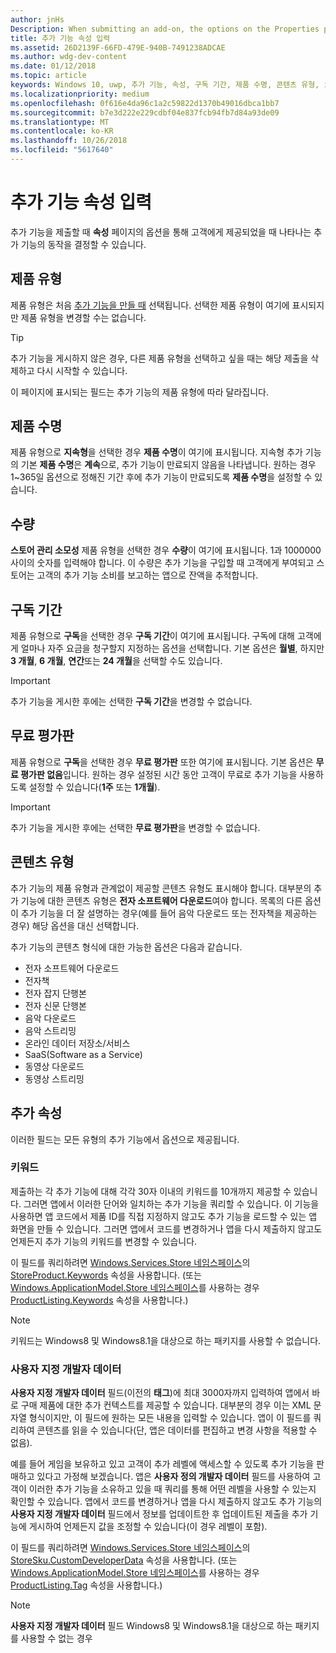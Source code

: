 ```yaml
---
author: jnHs
Description: When submitting an add-on, the options on the Properties page help determine the behavior of your add-on when offered to customers.
title: 추가 기능 속성 입력
ms.assetid: 26D2139F-66FD-479E-940B-7491238ADCAE
ms.author: wdg-dev-content
ms.date: 01/12/2018
ms.topic: article
keywords: Windows 10, uwp, 추가 기능, 속성, 구독 기간, 제품 수명, 콘텐츠 유형, iap, 앱에서 바로 구매, 앱에서 바로 구매 제품
ms.localizationpriority: medium
ms.openlocfilehash: 0f616e4da96c1a2c59822d1370b49016dbca1bb7
ms.sourcegitcommit: b7e3d222e229cdbf04e837fcb94fb7d84a93de09
ms.translationtype: MT
ms.contentlocale: ko-KR
ms.lasthandoff: 10/26/2018
ms.locfileid: "5617640"
---
```

# <a name="enter-add-on-properties"></a>추가 기능 속성 입력


추가 기능을 제출할 때 **속성** 페이지의 옵션을 통해 고객에게 제공되었을 때 나타나는 추가 기능의 동작을 결정할 수 있습니다.

## <a name="product-type"></a>제품 유형

제품 유형은 처음 [추가 기능을 만들 때](set-your-add-on-product-id.md) 선택됩니다. 선택한 제품 유형이 여기에 표시되지만 제품 유형을 변경할 수는 없습니다.

> [!TIP]
> 추가 기능을 게시하지 않은 경우, 다른 제품 유형을 선택하고 싶을 때는 해당 제출을 삭제하고 다시 시작할 수 있습니다.

이 페이지에 표시되는 필드는 추가 기능의 제품 유형에 따라 달라집니다.


## <a name="product-lifetime"></a>제품 수명

제품 유형으로 **지속형**을 선택한 경우 **제품 수명**이 여기에 표시됩니다. 지속형 추가 기능의 기본 **제품 수명**은 **계속**으로, 추가 기능이 만료되지 않음을 나타냅니다. 원하는 경우 1~365일 옵션으로 정해진 기간 후에 추가 기능이 만료되도록 **제품 수명**을 설정할 수 있습니다.


## <a name="quantity"></a>수량

**스토어 관리 소모성** 제품 유형을 선택한 경우 **수량**이 여기에 표시됩니다. 1과 1000000 사이의 숫자를 입력해야 합니다. 이 수량은 추가 기능을 구입할 때 고객에게 부여되고 스토어는 고객의 추가 기능 소비를 보고하는 앱으로 잔액을 추적합니다.


## <a name="subscription-period"></a>구독 기간

제품 유형으로 **구독**을 선택한 경우 **구독 기간**이 여기에 표시됩니다. 구독에 대해 고객에게 얼마나 자주 요금을 청구할지 지정하는 옵션을 선택합니다. 기본 옵션은 **월별**, 하지만 **3 개월**, **6 개월**, **연간**또는 **24 개월**을 선택할 수도 있습니다.

> [!IMPORTANT]
> 추가 기능을 게시한 후에는 선택한 **구독 기간**을 변경할 수 없습니다.


## <a name="free-trial"></a>무료 평가판

제품 유형으로 **구독**을 선택한 경우 **무료 평가판** 또한 여기에 표시됩니다. 기본 옵션은 **무료 평가판 없음**입니다. 원하는 경우 설정된 시간 동안 고객이 무료로 추가 기능을 사용하도록 설정할 수 있습니다(**1주** 또는 **1개월**). 

> [!IMPORTANT]
> 추가 기능을 게시한 후에는 선택한 **무료 평가판**을 변경할 수 없습니다.


## <a name="content-type"></a>콘텐츠 유형

추가 기능의 제품 유형과 관계없이 제공할 콘텐츠 유형도 표시해야 합니다. 대부분의 추가 기능에 대한 콘텐츠 유형은 **전자 소프트웨어 다운로드**여야 합니다. 목록의 다른 옵션이 추가 기능을 더 잘 설명하는 경우(예를 들어 음악 다운로드 또는 전자책을 제공하는 경우) 해당 옵션을 대신 선택합니다.

추가 기능의 콘텐츠 형식에 대한 가능한 옵션은 다음과 같습니다.

-   전자 소프트웨어 다운로드
-   전자책
-   전자 잡지 단행본
-   전자 신문 단행본
-   음악 다운로드
-   음악 스트리밍
-   온라인 데이터 저장소/서비스
-   SaaS(Software as a Service)
-   동영상 다운로드
-   동영상 스트리밍


## <a name="additional-properties"></a>추가 속성

이러한 필드는 모든 유형의 추가 기능에서 옵션으로 제공됩니다.

<span id="keywords" />

### <a name="keywords"></a>키워드

제출하는 각 추가 기능에 대해 각각 30자 이내의 키워드를 10개까지 제공할 수 있습니다. 그러면 앱에서 이러한 단어와 일치하는 추가 기능을 쿼리할 수 있습니다. 이 기능을 사용하면 앱 코드에서 제품 ID를 직접 지정하지 않고도 추가 기능을 로드할 수 있는 앱 화면을 만들 수 있습니다. 그러면 앱에서 코드를 변경하거나 앱을 다시 제출하지 않고도 언제든지 추가 기능의 키워드를 변경할 수 있습니다.

이 필드를 쿼리하려면 [Windows.Services.Store 네임스페이스](https://docs.microsoft.com/uwp/api/Windows.Services.Store)의 [StoreProduct.Keywords](https://docs.microsoft.com/uwp/api/windows.services.store.storeproduct.Keywords) 속성을 사용합니다. (또는 [Windows.ApplicationModel.Store 네임스페이스](https://docs.microsoft.com/uwp/api/Windows.ApplicationModel.Store)를 사용하는 경우 [ProductListing.Keywords](https://docs.microsoft.com/uwp/api/windows.applicationmodel.store.productlisting.Keywords) 속성을 사용합니다.)

> [!NOTE]
> 키워드는 Windows8 및 Windows8.1을 대상으로 하는 패키지를 사용할 수 없습니다.

<span id="custom-developer-data" />

### <a name="custom-developer-data"></a>사용자 지정 개발자 데이터

**사용자 지정 개발자 데이터** 필드(이전의 **태그**)에 최대 3000자까지 입력하여 앱에서 바로 구매 제품에 대한 추가 컨텍스트를 제공할 수 있습니다. 대부분의 경우 이는 XML 문자열 형식이지만, 이 필드에 원하는 모든 내용을 입력할 수 있습니다. 앱이 이 필드를 쿼리하여 콘텐츠를 읽을 수 있습니다(단, 앱은 데이터를 편집하고 변경 사항을 적용할 수 없음).

예를 들어 게임을 보유하고 있고 고객이 추가 레벨에 액세스할 수 있도록 추가 기능을 판매하고 있다고 가정해 보겠습니다. 앱은 **사용자 정의 개발자 데이터** 필드를 사용하여 고객이 이러한 추가 기능을 소유하고 있을 때 쿼리를 통해 어떤 레벨을 사용할 수 있는지 확인할 수 있습니다. 앱에서 코드를 변경하거나 앱을 다시 제출하지 않고도 추가 기능의 **사용자 지정 개발자 데이터** 필드에서 정보를 업데이트한 후 업데이트된 제출을 추가 기능에 게시하여 언제든지 값을 조정할 수 있습니다(이 경우 레벨이 포함).

이 필드를 쿼리하려면 [Windows.Services.Store 네임스페이스](https://docs.microsoft.com/uwp/api/Windows.Services.Store)의 [StoreSku.CustomDeveloperData](https://docs.microsoft.com/uwp/api/windows.services.store.storesku.customdeveloperdata#Windows_Services_Store_StoreSku_CustomDeveloperData) 속성을 사용합니다. (또는 [Windows.ApplicationModel.Store 네임스페이스](https://docs.microsoft.com/uwp/api/Windows.ApplicationModel.Store)를 사용하는 경우 [ProductListing.Tag](https://docs.microsoft.com/uwp/api/windows.applicationmodel.store.productlisting.tag#Windows_ApplicationModel_Store_ProductListing_Tag) 속성을 사용합니다.)

> [!NOTE]
> **사용자 지정 개발자 데이터** 필드 Windows8 및 Windows8.1을 대상으로 하는 패키지를 사용할 수 없는 경우

 

 

 
